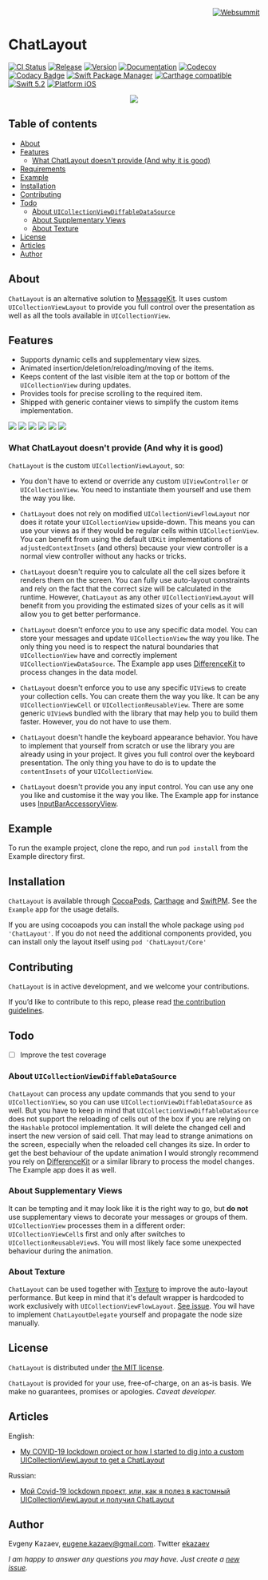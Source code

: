 <p align="right">
<a href="https://websummit.com"><img src="https://habrastorage.org/webt/jh/an/e-/jhane-_nukqskoq49iqidftm0-4.png" alt="Websummit"/></a>
</p>

# ChatLayout

[![CI Status](https://travis-ci.org/ekazaev/ChatLayout.svg?branch=master&style=flat)](https://travis-ci.org/github/ekazaev/ChatLayout)
[![Release](https://img.shields.io/github/release/ekazaev/ChatLayout.svg?style=flat&color=darkcyan)](https://github.com/ekazaev/ChatLayout/releases)
[![Version](https://img.shields.io/cocoapods/v/ChatLayout.svg?style=flat)](https://cocoapods.org/pods/ChatLayout)
[![Documentation](https://ekazaev.github.io/ChatLayout/badge.svg)](https://ekazaev.github.io/ChatLayout/)
[![Codecov](https://codecov.io/gh/ekazaev/ChatLayout/branch/master/graph/badge.svg)](https://codecov.io/gh/ekazaev/ChatLayout)
[![Codacy Badge](https://app.codacy.com/project/badge/Grade/b97c279a50984376ab2649f5a7d09e69)](https://www.codacy.com/gh/ekazaev/ChatLayout/dashboard?utm_source=github.com&amp;utm_medium=referral&amp;utm_content=ekazaev/ChatLayout&amp;utm_campaign=Badge_Grade)
[![Swift Package Manager](https://img.shields.io/badge/SwiftPM-compatible-brightgreen.svg?style=flat)](https://github.com/apple/swift-package-manager)
[![Carthage compatible](https://img.shields.io/badge/Carthage-compatible-4BA51D.svg?style=flat)](https://github.com/Carthage/Carthage)
[![Swift 5.2](https://img.shields.io/badge/language-Swift5.2-orange.svg?style=flat)](https://developer.apple.com/swift)
[![Platform iOS](https://img.shields.io/badge/platform-iOS%2012%20—%20iOS%2014-yellow.svg)](https://www.apple.com/ios)

<p align="center">
<img src="https://habrastorage.org/webt/ji/ba/dj/jibadjc0hul-fzfwxm2w0ywdutg.png" />
</p>

## Table of contents

- [About](#about)
- [Features](#features)
    - [What ChatLayout doesn't provide (And why it is good)](#what-chatlayout-doesnt-provide-and-why-it-is-good)
- [Requirements](#requirements)
- [Example](#example)
- [Installation](#installation)
- [Contributing](#contributing)
- [Todo](#todo)
    - [About `UICollectionViewDiffableDataSource`](#about-uicollectionviewdiffabledatasource)
    - [About Supplementary Views](#about-supplementary-views)
    - [About Texture](#about-texture)
- [License](#license)
- [Articles](#articles)
- [Author](#author)

## About

`ChatLayout` is an alternative solution to [MessageKit](https://github.com/MessageKit/MessageKit). It uses custom 
`UICollectionViewLayout` to provide you full control over the presentation as well as all the tools available in 
`UICollectionView`.

## Features

- Supports dynamic cells and supplementary view sizes.
- Animated insertion/deletion/reloading/moving of the items.
- Keeps content of the last visible item at the top or bottom of the `UICollectionView` during updates.
- Provides tools for precise scrolling to the required item.
- Shipped with generic container views to simplify the custom items implementation.  

![](https://habrastorage.org/webt/jt/gq/sl/jtgqsluujffi4-jnxeikbwtyyu0.gif)
![](https://habrastorage.org/webt/b7/cu/3s/b7cu3su6uk4hw1kqg3_ky3uklu4.gif)
![](https://habrastorage.org/webt/sv/ul/cq/svulcqg5ompgyhp-pjxy1tyiie4.gif)
![](https://habrastorage.org/webt/bq/kw/xg/bqkwxgggxnxlqyzau36utlwcyui.gif)
![](https://habrastorage.org/webt/hn/ez/gq/hnezgqezp8vxg8vy8z7_ozetra0.gif)
![](https://habrastorage.org/webt/gn/ny/qe/gnnyqepf46r4zdhyb4oug8vywvc.gif)

### What ChatLayout doesn't provide (And why it is good)

`ChatLayout` is the custom `UICollectionViewLayout`, so:

- You don't have to extend or override any custom `UIViewController` or `UICollectionView`. You need to instantiate them 
yourself and use them the way you like. 

- `ChatLayout` does not rely on modified `UICollectionViewFlowLayout` nor does it rotate your `UICollectionView` upside-down. 
This means you can use your views as if they would be regular cells within `UICollectionView`. You can benefit from using the 
default `UIKit` implementations of `adjustedContextInsets` (and others) because your view controller is a normal view 
controller without any hacks or tricks.

- `ChatLayout` doesn't require you to calculate all the cell sizes before it renders them on the screen. You can fully use
auto-layout constraints and rely on the fact that the correct size will be calculated in the runtime. However, `ChatLayout` 
as any other `UICollectionViewLayout` will benefit from you providing the estimated sizes of your cells as it will allow you 
to get better performance. 

- `ChatLayout` doesn't enforce you to use any specific data model. You can store your messages and update `UICollectionView`
the way you like. The only thing you need is to respect the natural boundaries that `UICollectionView` have and correctly
implement `UICollectionViewDataSource`. The Example app uses [DifferenceKit](https://github.com/ra1028/DifferenceKit) to 
process changes in the data model.

- `ChatLayout` doesn't enforce you to use any specific `UIView`s to create your collection cells. You can create them the way 
you like. It can be any `UICollectionViewCell` or `UICollectionReusableView`. There are some generic `UIView`s bundled with
the library that may help you to build them faster. However, you do not have to use them. 

- `ChatLayout` doesn't handle the keyboard appearance behavior. You have to implement
that yourself from scratch or use the library you are already using in your project. It gives you full control over the 
keyboard presentation. The only thing you have to do is to update the `contentInsets` of your `UICollectionView`.

- `ChatLayout` doesn't provide you any input control. You can use any one you like and customise it the way you like. 
The Example app for instance uses [InputBarAccessoryView](https://github.com/nathantannar4/InputBarAccessoryView).

## Example

To run the example project, clone the repo, and run `pod install` from the Example directory first.

## Installation

`ChatLayout` is available through [CocoaPods](https://cocoapods.org), [Carthage](https://github.com/Carthage/Carthage) 
and [SwiftPM](https://github.com/apple/swift-package-manager). See the `Example` app for the usage details.

If you are using cocoapods you can install the whole package using `pod 'ChatLayout'`. If you do not need the additional
components provided, you can install only the layout itself using `pod 'ChatLayout/Core'`

## Contributing

`ChatLayout` is in active development, and we welcome your contributions.

If you’d like to contribute to this repo, please
read [the contribution guidelines](https://github.com/ekazaev/route-composer/blob/master/CONTRIBUTING.md).

## Todo

- [ ] Improve the test coverage

### About `UICollectionViewDiffableDataSource`

`ChatLayout` can process any update commands that you send to your `UICollectionView`, so you can use 
`UICollectionViewDiffableDataSource` as well. But you have to keep in mind that `UICollectionViewDiffableDataSource` 
does not support the reloading of cells out of the box if you are relying on the `Hashable` protocol implementation.
It will delete the changed cell and insert the new version of said cell. That may lead to strange animations on 
the screen, especially when the reloaded cell changes its size. In order to get the best behaviour of the update animation 
I would strongly recommend you rely on [DifferenceKit](https://github.com/ra1028/DifferenceKit) or a similar library 
to process the model changes. The Example app does it as well.

### About Supplementary Views

It can be tempting and it may look like it is the right way to go, but **do not** use supplementary views to decorate your
messages or groups of them. `UICollectionView` processes them in a different order: `UICollectionViewCell`s first and 
only after switches to `UICollectionReusableView`s. You will most likely face some unexpected behaviour during the animation.

### About Texture

`ChatLayout` can be used together with [Texture](https://github.com/TextureGroup/Texture) to improve the auto-layout performance. 
But keep in mind that it's default wrapper is hardcoded to work exclusively with `UICollectionViewFlowLayout`. 
[See issue](https://github.com/TextureGroup/Texture/issues/1959).
You wil have to implement `ChatLayoutDelegate` yourself and propagate the node size manually.

## License

`ChatLayout` is distributed under [the MIT license](https://github.com/ekazaev/ChatLayout/blob/master/LICENSE).

`ChatLayout` is provided for your use, free-of-charge, on an as-is basis. We make no guarantees, promises or
apologies. *Caveat developer.*

## Articles

English:
- [My COVID-19 lockdown project or how I started to dig into a custom UICollectionViewLayout to get a ChatLayout](https://eugenenekhoroshiy.medium.com/my-covid-19-lockdown-project-or-how-i-started-to-dig-into-a-custom-uicollectionviewlayout-to-get-a-d053e1ad3aa0)

Russian:
  - [Мой Covid-19 lockdown проект, или, как я полез в кастомный UICollectionViewLayout и получил ChatLayout](https://habr.com/ru/post/523492/)

## Author
  
Evgeny Kazaev, eugene.kazaev@gmail.com. Twitter [ekazaev](https://twitter.com/EKazaev)

*I am happy to answer any questions you may have. Just create a [new issue](https://github.com/ekazaev/ChatLayout/issues/new).*

